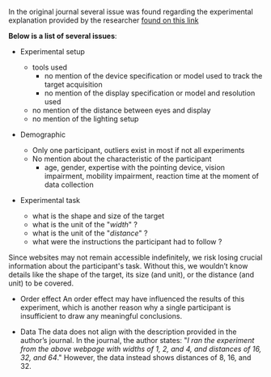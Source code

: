 In the original journal several issue was found regarding the experimental explanation provided by the researcher [found on this link](https://gricad-gitlab.univ-grenoble-alpes.fr/coutrixc/m2r_pointingxp/-/blob/main/journal.md?ref_type=heads)

**Below is a list of several issues**:

- Experimental setup
    - tools used
        - no mention of the device specification or model used to track the target acquisition
        - no mention of the display specification or model and resolution used
    - no mention of the distance between eyes and display
    - no mention of the lighting setup

- Demographic
    - Only one participant, outliers exist in most if not all experiments
    - No mention about the characteristic of the participant
        - age, gender, expertise with the pointing device, vision impairment, mobility impairment, reaction time at the moment of data collection

- Experimental task
    - what is the shape and size of the target
    - what is the unit of the "*width*" ?
    - what is the unit of the "*distance*" ?
    - what were the instructions the participant had to follow ?

Since websites may not remain accessible indefinitely, we risk losing crucial information about the participant's task. Without this, we wouldn’t know details like the shape of the target, its size (and unit), or the distance (and unit) to be covered.

- Order effect
An order effect may have influenced the results of this experiment, which is another reason why a single participant is insufficient to draw any meaningful conclusions.

- Data
The data does not align with the description provided in the author’s journal. In the journal, the author states: "*I ran the experiment from the above webpage with widths of 1, 2, and 4, and distances of 16, 32, and 64*." However, the data instead shows distances of 8, 16, and 32.


